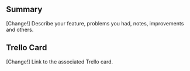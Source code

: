 ## Summary

[Change!] Describe your feature, problems you had, notes, improvements and others.

## Trello Card

[Change!] Link to the associated Trello card.
